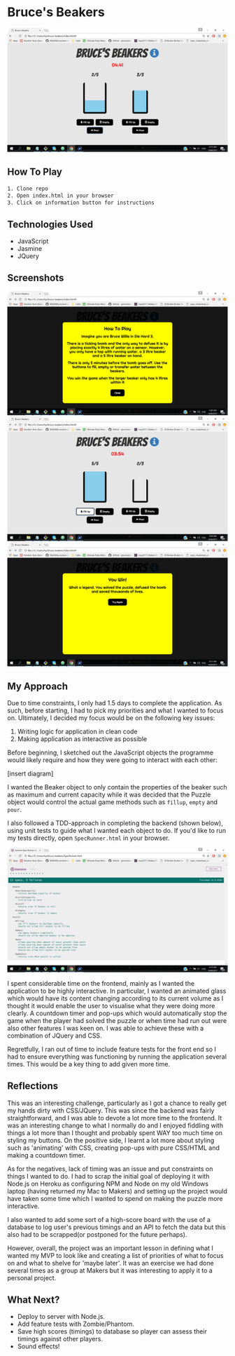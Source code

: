 # Bruce's Beakers

![screenshot](public/images/screenshot_one.png)

## How To Play
```
1. Clone repo
2. Open index.html in your browser
3. Click on information button for instructions
```

## Technologies Used
* JavaScript
* Jasmine
* JQuery

## Screenshots
![Puzzle Instructions](public/images/screenshot_three.png)
![Animated Beaker](public/images/screenshot_two.png)
![Game Won!](public/images/screenshot_four.png)

## My Approach

Due to time constraints, I only had 1.5 days to complete the application. As such, before starting, I had to pick my priorities and what I wanted to focus on. Ultimately, I decided my focus would be on the following key issues:

1. Writing logic for application in clean code
2. Making application as interactive as possible

Before beginning, I sketched out the JavaScript objects the programme would likely require and how they were going to interact with each other:

[insert diagram]

I wanted the Beaker object to only contain the properties of the beaker such as maximum and current capacity while it was decided that the Puzzle object would control the actual game methods such as ```fillup```, ```empty``` and ```pour```.

I also followed a TDD-approach in completing the backend (shown below), using unit tests to guide what I wanted each object to do. If you'd like to run my tests directly, open ```SpecRunner.html``` in your browser.

![Passing Tests!](public/images/unit_tests.png)

I spent considerable time on the frontend, mainly as I wanted the application to be highly interactive. In particular, I wanted an animated glass which would have its content changing according to its current volume as I thought it would enable the user to visualise what they were doing more clearly. A countdown timer and pop-ups which would automatically stop the game when the player had solved the puzzle or when time had run out were also other features I was keen on. I was able to achieve these with a combination of JQuery and CSS.

Regretfully, I ran out of time to include feature tests for the front end so I had to ensure everything was functioning by running the application several times. This would be a key thing to add given more time.

## Reflections

This was an interesting challenge, particularly as I got a chance to really get my hands dirty with CSS/JQuery. This was since the backend was fairly straightforward, and I was able to devote a lot more time to the frontend. It was an interesting change to what I normally do and I enjoyed fiddling with things a lot more than I thought and probably spent WAY too much time on styling my buttons. On the positive side, I learnt a lot more about styling such as 'animating' with CSS, creating pop-ups with pure CSS/HTML and making a countdown timer.

As for the negatives, lack of timing was an issue and put constraints on things I wanted to do. I had to scrap the initial goal of deploying it with Node.js on Heroku as configuring NPM and Node on my old Windows laptop (having returned my Mac to Makers) and setting up the project would have taken some time which I wanted to spend on making the puzzle more interactive.

I also wanted to add some sort of a high-score board with the use of a database to log user's previous timings and an API to fetch the data but this also had to be scrapped(or postponed for the future perhaps).

However, overall, the project was an important lesson in defining what I wanted my MVP to look like and creating a list of priorities of what to focus on and what to shelve for 'maybe later'. It was an exercise we had done several times as a group at Makers but it was interesting to apply it to a personal project.

## What Next?
* Deploy to server with Node.js.
* Add feature tests with Zombie/Phantom.
* Save high scores (timings) to database so player can assess their timings against other players.
* Sound effects!
